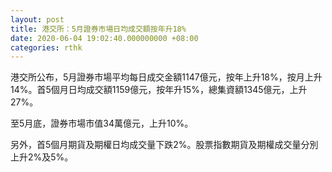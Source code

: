 ```yaml
---
layout: post
title: 港交所：5月證券市場日均成交額按年升18%
date: 2020-06-04 19:02:40.000000000 +08:00
categories: rthk
---
```


港交所公布，5月證券市場平均每日成交金額1147億元，按年上升18%，按月上升14%。首5個月日均成交額1159億元，按年升15%，總集資額1345億元，上升27%。

至5月底，證券市場市值34萬億元，上升10%。

另外，首5個月期貨及期權日均成交量下跌2%。股票指數期貨及期權成交量分別上升2%及5%。
